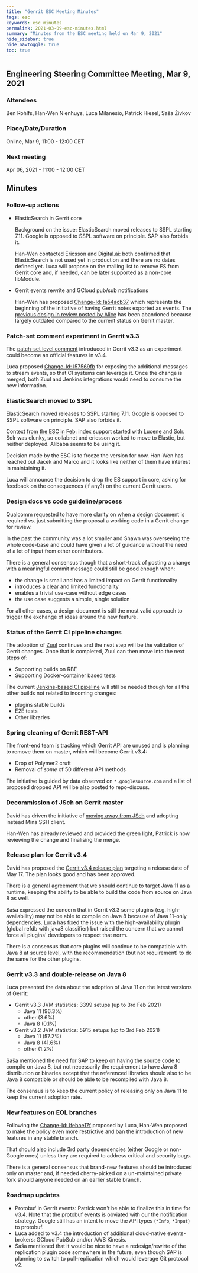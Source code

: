 ```yaml
---
title: "Gerrit ESC Meeting Minutes"
tags: esc
keywords: esc minutes
permalink: 2021-03-09-esc-minutes.html
summary: "Minutes from the ESC meeting held on Mar 9, 2021"
hide_sidebar: true
hide_navtoggle: true
toc: true
---
```


## Engineering Steering Committee Meeting, Mar 9, 2021

### Attendees

Ben Rohlfs, Han-Wen Nienhuys, Luca Milanesio, Patrick Hiesel, Saša Živkov

### Place/Date/Duration

Online, Mar 9, 11:00 - 12:00 CET

### Next meeting

Apr 06, 2021 - 11:00 - 12:00 CET

## Minutes

### Follow-up actions

* ElasticSearch in Gerrit core

  Background on the issue: ElasticSearch moved releases to SSPL starting 7.11.
  Google is opposed to SSPL software on principle. SAP also forbids it.

  Han-Wen contacted Ericsson and Digital.ai: both confirmed that ElasticSearch
  is not used yet in production and there are no dates defined yet.
  Luca will propose on the mailing list to remove ES from Gerrit core and,
  if needed, can be later supported as a non-core libModule.

* Gerrit events rewrite and GCloud pub/sub notifications

  Han-Wen has proposed [Change-Id: Ia54acb37](https://gerrit-review.googlesource.com/c/gerrit/+/296326)
  which represents the beginning of the initiative of having Gerrit
  notes exported as events. The
  [previous design in review posted by Alice](https://gerrit-review.googlesource.com/c/homepage/+/280925)
  has been abandoned because largely outdated compared to the current
  status on Gerrit master.

### Patch-set comment experiment in Gerrit v3.3

The [patch-set level comment](https://www.gerritcodereview.com/3.3.html#new-features)
introduced in Gerrit v3.3 as an experiment could become an official
features in v3.4.

Luca proposed [Change-Id: I57569fb](https://gerrit-review.googlesource.com/c/gerrit/+/291225)
for exposing the additional messages to stream events, so that CI systems can
leverage it. Once the change is merged, both Zuul and Jenkins integrations
would need to consume the new information.

### ElasticSearch moved to SSPL

ElasticSearch moved releases to SSPL starting 7.11. Google is opposed
to SSPL software on principle. SAP also forbids it.

Context [from the ESC in Feb](2021-02-02-esc-minutes.html):
index support started with Lucene and Solr. Solr was clunky,
so collabnet and ericsson worked to move to Elastic, but neither
deployed. Alibaba seems to be using it.

Decision made by the ESC is to freeze the version for now.
Han-Wen has reached out Jacek and Marco and it looks like neither of them
have interest in maintaining it.

Luca will announce the decision to drop the ES support in core, asking
for feedback on the consequences (if any?) on the current Gerrit users.

### Design docs vs code guideline/process

Qualcomm requested to have more clarity on when a design document is
required vs. just submitting the proposal a working code in a Gerrit
change for review.

In the past the community was a lot smaller and Shawn was overseeing
the whole code-base and could have given a lot of guidance without
the need of a lot of input from other contributors.

There is a general consensus though that a short-track of posting
a change with a meaningful commit message could still be good enough
when:

- the change is small and has a limited impact on Gerrit functionality
- introduces a clear and limited functionality
- enables a trivial use-case without edge cases
- the use case suggests a simple, single solution

For all other cases, a design document is still the most valid
approach to trigger the exchange of ideas around the new feature.

### Status of the Gerrit CI pipeline changes

The adoption of [Zuul](https://zuul-ci.org/) continues and the next
step will be the validation of Gerrit changes. Once that is completed,
Zuul can then move into the next steps of:
- Supporting builds on RBE
- Supporting Docker-container based tests

The current [Jenkins-based CI pipeline](https://gerrit-ci.gerritforge.com) will
still be needed though for all the other builds not related to incoming
changes:
- plugins stable builds
- E2E tests
- Other libraries

### Spring cleaning of Gerrit REST-API

The front-end team is tracking which Gerrit API are unused and is
planning to remove them on master, which will become Gerrit v3.4:

- Drop of Polymer2 cruft
- Removal of *some* of 50 different API methods

The initiative is guided by data observed on `*.googlesource.com`
and a list of proposed dropped API will be also posted to repo-discuss.

### Decommission of JSch on Gerrit master

David has driven the initiative of [moving away from JSch](https://gerrit-review.googlesource.com/c/gerrit/+/269976)
and adopting instead Mina SSH client.

Han-Wen has already reviewed and provided the green light, Patrick is now
reviewing the change and finalising the merge.

### Release plan for Gerrit v3.4

David has proposed the [Gerrit v3.4 release plan](https://gerrit-review.googlesource.com/c/homepage/+/298876)
targeting a release date of May 17. The plan looks good and has been approved.

There is a general agreement that we should continue to target Java 11 as a runtime,
keeping the ability to be able to build the code from source on Java 8 as well.

Saša expressed the concern that in Gerrit v3.3 some plugins (e.g. high-availability)
may not be able to compile on Java 8 because of Java 11-only dependencies.
Luca has fixed the issue with the high-availability plugin (global refdb with
java8 classifier) but raised the concern that we cannot force all plugins' developers
to respect that norm.

There is a consensus that core plugins will continue to be compatible with Java 8
at source level, with the recommendation (but not requirement) to do the same for
the other plugins.

### Gerrit v3.3 and double-release on Java 8

Luca presented the data about the adoption of Java 11 on the latest versions of
Gerrit:

- Gerrit v3.3 JVM statistics: 3399 setups (up to 3rd Feb 2021)
  * Java 11 (96.3%)
  * other (3.6%)
  * Java 8 (0.1%)
- Gerrit v3.2 JVM statistics: 5915 setups (up to 3rd Feb 2021)
  * Java 11 (57.2%)
  * Java 8 (41.6%)
  * other (1.2%)

Saša mentioned the need for SAP to keep on having the source code to compile
on Java 8, but not necessarily the requirement to have Java 8 distribution or
binaries except that the referenced libraries should also to be Java 8 compatible
or should be able to be recompiled with Java 8.

The consensus is to keep the current policy of releasing only on Java 11 to keep
the current adoption rate.

### New features on EOL branches

Following the [Change-Id: Ifebae17f](https://gerrit-review.googlesource.com/c/gerrit/+/298880)
proposed by Luca, Han-Wen proposed to make the policy even more restrictive and
ban the introduction of new features in any stable branch.

That should also include 3rd party dependencies (either Google or non-Google ones) unless
they are required to address critical and security bugs.

There is a general consensus that brand-new features should be introduced only on master and,
if needed cherry-picked on a un-maintained private fork should anyone needed on an earlier
stable branch.

### Roadmap updates

- Protobuf in Gerrit events: Patrick won't be able to finalize this in time for v3.4.
  Note that the protobuf events is obviated with our the notification strategy. 
  Google still has an intent to move the API types (`*Info`, `*Input`) to protobuf.
- Luca added to v3.4 the introduction of additional cloud-native events-brokers:
  GCloud PubSub and/or AWS Kinesis.
- Saša mentioned that it would be nice to have a redesign/rewirte of the replication plugin
  code somewhere in the future, even though SAP is planning to switch to pull-replication
  which would leverage Git protocol v2.
